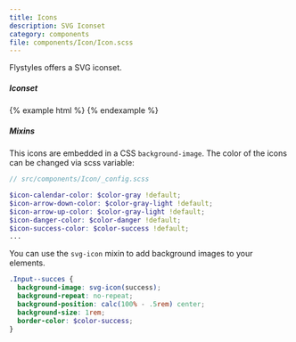 ```yaml
---
title: Icons
description: SVG Iconset
category: components
file: components/Icon/Icon.scss
---
```


Flystyles offers a SVG iconset.

##### Iconset

{% example html %}
<span class="Icon Icon--calendar Icon--md margin-md"></span>
<span class="Icon Icon--arrowDown Icon--md margin-md"></span>
<span class="Icon Icon--arrowUp Icon--md margin-md"></span>
<span class="Icon Icon--arrowLeft Icon--md margin-md"></span>
<span class="Icon Icon--arrowRight Icon--md margin-md"></span>
<span class="Icon Icon--success Icon--md margin-md"></span>
<span class="Icon Icon--danger Icon--md margin-md"></span>
<span class="Icon Icon--info Icon--md margin-md"></span>
<span class="Icon Icon--warning Icon--md margin-md"></span>
<span class="Icon Icon--close Icon--md margin-md"></span>
{% endexample %}

##### Mixins

This icons are embedded in a CSS `background-image`.
The color of the icons can be changed via scss variable:

```scss
// src/components/Icon/_config.scss

$icon-calendar-color: $color-gray !default;
$icon-arrow-down-color: $color-gray-light !default;
$icon-arrow-up-color: $color-gray-light !default;
$icon-danger-color: $color-danger !default;
$icon-success-color: $color-success !default;
...
```

You can use the `svg-icon` mixin to add background images to your elements.

```scss
.Input--succes {
  background-image: svg-icon(success);
  background-repeat: no-repeat;
  background-position: calc(100% - .5rem) center;
  background-size: 1rem;
  border-color: $color-success;
}
```
